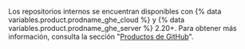 Los repositorios internos se encuentran disponibles con {% data variables.product.prodname_ghe_cloud %} y {% data variables.product.prodname_ghe_server %} 2.20+. Para obtener más información, consulta la sección "<a href="/articles/githubs-products" class="dotcom-only">Productos de GitHub</a>".
